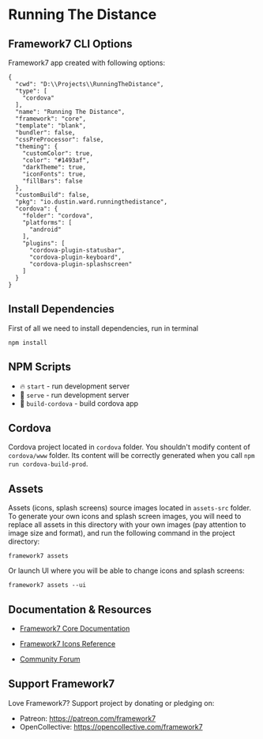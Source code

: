 # Running The Distance

## Framework7 CLI Options

Framework7 app created with following options:

```
{
  "cwd": "D:\\Projects\\RunningTheDistance",
  "type": [
    "cordova"
  ],
  "name": "Running The Distance",
  "framework": "core",
  "template": "blank",
  "bundler": false,
  "cssPreProcessor": false,
  "theming": {
    "customColor": true,
    "color": "#1493af",
    "darkTheme": true,
    "iconFonts": true,
    "fillBars": false
  },
  "customBuild": false,
  "pkg": "io.dustin.ward.runningthedistance",
  "cordova": {
    "folder": "cordova",
    "platforms": [
      "android"
    ],
    "plugins": [
      "cordova-plugin-statusbar",
      "cordova-plugin-keyboard",
      "cordova-plugin-splashscreen"
    ]
  }
}
```

## Install Dependencies

First of all we need to install dependencies, run in terminal
```
npm install
```

## NPM Scripts

* 🔥 `start` - run development server
* 🔧 `serve` - run development server
* 📱 `build-cordova` - build cordova app
## Cordova

Cordova project located in `cordova` folder. You shouldn't modify content of `cordova/www` folder. Its content will be correctly generated when you call `npm run cordova-build-prod`.





## Assets

Assets (icons, splash screens) source images located in `assets-src` folder. To generate your own icons and splash screen images, you will need to replace all assets in this directory with your own images (pay attention to image size and format), and run the following command in the project directory:

```
framework7 assets
```

Or launch UI where you will be able to change icons and splash screens:

```
framework7 assets --ui
```



## Documentation & Resources

* [Framework7 Core Documentation](https://framework7.io/docs/)



* [Framework7 Icons Reference](https://framework7.io/icons/)
* [Community Forum](https://forum.framework7.io)

## Support Framework7

Love Framework7? Support project by donating or pledging on:
- Patreon: https://patreon.com/framework7
- OpenCollective: https://opencollective.com/framework7